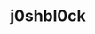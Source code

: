 ---
title: j0shbl0ck
github: https://github.com/j0shbl0ck
mode: dark
transition: 2.7s
score: 96.1
archetype:
- Anime
- Cool Banner
---